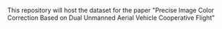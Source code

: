 This repository will host the dataset for the paper "Precise Image Color Correction Based on Dual Unmanned Aerial Vehicle Cooperative Flight"
